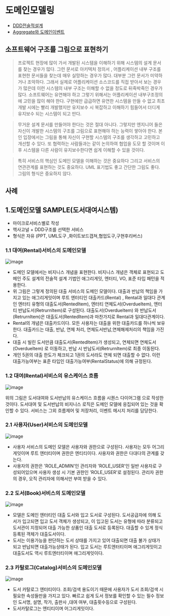 # 도메인모델링
- [DDD전술적설계](https://engineering-skcc.github.io/microservice%20modeling/BackEnd-modeling-domainModeling/)
- [Aggregate와 도메인이벤트](https://engineering-skcc.github.io/microservice%20modeling/BackEnd-modeling-domainModeling/)

## 소프트웨어 구조를 그림으로 표현하기 
>프로젝트 현장에 많이 가서 개발된 시스템을 이해하기 위해 시스템의 설계 문서를 찾는 경우가 많다. 그런 문서로 아키텍처 정의서 , 어플리케이션 내부 구조를 표현한 문서들을 찾는데 매우 실망하는 경우가 많다. 대부분 그런 문서가 미약하거나 조악하다. 그래서 실제로 어플리케이션 소스코드를 직접 받아서 보는 경우가 많은데 이런 시스템의 내부 구조는 이해할 수 없을 정도로 뒤죽박죽인 경우가 많다.
소프트웨어는 유연해야 하고 그렇기 위해서는 어플리케이션 내부구조정의에  고민을 많이 해야 한다. 구현에만 급급하면 유연한 시스템을 만들 수 없고 최초 개발 시에는 빨리 개발했지만 유지보수 시 복잡하고 이해하기 힘들어서 더디게 유지보수 되는 시스템이 되고 만다. 

>무거운 설계 문서를 만들어야 한다는 것은 절대 아니다. 그렇지만 엔지니어 들은 자신이 개발한 시스템의 구조를 그림으로 표현해야 하는 능력이 쌓아야 한다. 본인 입장에서는 그림을 통해 자신이 구현할 시스템의 구조를 생각하고 고민하고 개선할 수 있다. 또 협력하는 사람들과는 같이 논의하여 협업을 도모 할 것이며 이후 시스템을 다른 사람이 유지보수한다면 쉽게 이해할 수 있을 것이다. 

>특히 서비스의 핵심인 도메인 모델을 이해하는 것은 중요하다 그리고 서비스의 연관관계를 표현하는 것도 중요하다. UML 표기법도 좋고 간단한 그림도 좋다. 그림의 형식은 중요하지 않다. 

## 사례
## 1.도메인모델 SAMPLE(도서대여시스템) 
* 마이크로서비스별로 작성
* 헥사고널 + DDD구조를 선택한 서비스
* 형식은 자유 (PPT, UML도구 ,화이트보드갭쳐,협업도구,구현후리버스)

### 1.1 대여(Rental)서비스의 도메인모델
![image](https://user-images.githubusercontent.com/15258916/96394365-bfaaba80-11fc-11eb-8e6c-7908c9b69d98.png)
-	도메인 모델에서는 비지니스 개념을 표현한다. 비지니스 개념은 객체로 표현되고 도메인 주도 설계의 전술적 설계 기법인 애그리게잇, 엔터티, VO, 표준 타입 패턴을 적용한다.
-	위 그림은 그렇게 정의된 대출 서비스의 도메인 모델이다. 대출과 반납의 책임을 가지고 있는 애그리게잇이며 루트 엔터티인 대출카드(Rental) , Rental과 일대다 관계인 엔터티 유형의 대출도서(RentedItem), 엔터티 연체도서(OverdueItem), 엔터티 반납도서(RetrurnItem)로 구성된다. 대출도서(OverdueItem) 와 반납도서(RetrurnItem)은 대출도서(RentedItem)과 마찬가지로 Rental과 일대다관계이다.
-	Rental의 개념은 대출카드이다. 모든 사용자는 대출을 위한 대출카드를 하나씩 보유한다. 대출카드는 대출, 반납, 연체 처리, 연체도서반납,연체해제처리의 책임을 가진다.
-	대출 시 빌린 도서만큼 대출도서(RentedItem)가 생성되고, 연체되면 연체도서(OverdueItem) 로 이동하고, 반납 시 반납도서(RetrurnItem)로 최종 이동된다. 
-	개인 5권의 대출 한도가 체크되고 1권의 도서라도 연체 되면 대출할 수 없다. 이런 대출가능여부는 표준 타입인 대출가능여부(RentalStatus)에 의해 규정된다.

### 1.2 대여(Rental)서비스의 유스케이스 흐름
![image](https://user-images.githubusercontent.com/15258916/87246908-5728a080-c48b-11ea-90c3-86a10a3c27c1.png)

위의 그림은 도서대여와 도서반납의 유스케이스 흐름을 시퀀스 다이어그램 으로 작성한 것이다.
도서대여 및 도서반납의 비지니스 로직은 도메인 모델에 응집되어 있는 것을 확인할 수 있다. 
서비스는 그외 흐름제어 및 저장처리, 이벤트 메시지 처리를 담당한다. 

### 2.1 사용자(User)서비스의 도메인모델
![image](https://user-images.githubusercontent.com/15258916/96394449-013b6580-11fd-11eb-9fb9-556c242fb5d9.png)
- 사용자 서비스의 도메인 모델은 사용자와 권한으로 구성된다. 사용자는 모두 어그리게잇이며 루트 엔터티이며 권한은 엔티티이다. 사용자와 권한은 다대다의 관계를 갖는다.
- 사용자의 권한은 'ROLE_ADMIN'인 관리자와 'ROLE_USER'인 일반 사용자로 구성되어있으며 사용자 생성 시 기본 권한인 'ROLE_USER'로 설정된다. 관리자 권한의 경우, 오직 관리자에 의해서만 부여 받을 수 있다.

### 2.2 도서(Book)서비스의 도메인모델
![image](https://user-images.githubusercontent.com/15258916/96394638-7c048080-11fd-11eb-9b2f-884d18369c5d.png)
- 모델은 도메인 엔터티인 대출 도서와 입고 도서로 구성된다. 도서공급자에 의해 도서가 입고되면 입고 도서 객체가 생성되고, 이 입고된 도서는 유형에 따라 분류되고 도서관이 지정되어 대출 가능한 상품인 대출 도서로 등록된다. 대출할 수 있게 정식 등록된 객체가 대출도서이다. 
- 도서는 이용가능을 판단하는 도서 상태를 가지고 있어 대출되면 대출 불가 상태가 되고 반납되면 대출가능상태가 된다. 입고 도서는 루트엔터티이며 애그리게잇이고 대출도서도 역시 루트엔터티이며 애그리게잇이다.


### 2.3 카탈로그(Catalog)서비스의 도메인모델
![image](https://user-images.githubusercontent.com/15258916/96394649-81fa6180-11fd-11eb-866b-55a6124aae69.png)
- 도서 카탈로그 엔터티이다. 조회/검색 용도이기 때문에 사용자가 도서 조회/검색 시 필요한 속성들만을 가지고 있다. 빠르고 쉽게 도서 정보를 확인할 수 있는 필수 정보인 도서명, 설명, 작가, 출판사 ,대여 여부, 대출횟수등으로 구성된다. 
- 도서카탈로그는 엔티티이며 어그리게잇이다.


